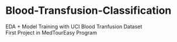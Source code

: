 # Blood-Transfusion-Classification
EDA + Model Training with UCI Blood Tranfusion Dataset <br> First Project in MedTourEasy Program
